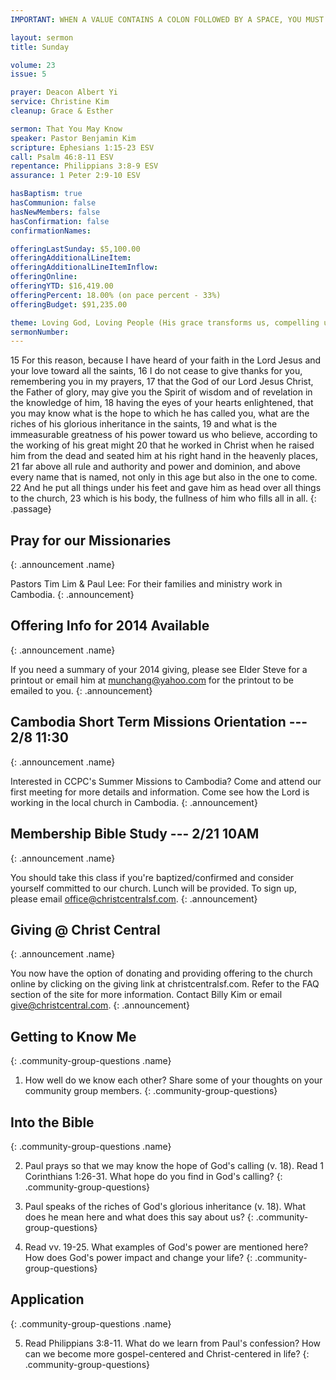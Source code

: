 ```yaml
---
IMPORTANT: WHEN A VALUE CONTAINS A COLON FOLLOWED BY A SPACE, YOU MUST USE &#58;

layout: sermon
title: Sunday

volume: 23
issue: 5

prayer: Deacon Albert Yi
service: Christine Kim
cleanup: Grace & Esther

sermon: That You May Know
speaker: Pastor Benjamin Kim
scripture: Ephesians 1:15-23 ESV
call: Psalm 46:8-11 ESV
repentance: Philippians 3:8-9 ESV
assurance: 1 Peter 2:9-10 ESV

hasBaptism: true
hasCommunion: false
hasNewMembers: false
hasConfirmation: false
confirmationNames: 

offeringLastSunday: $5,100.00
offeringAdditionalLineItem: 
offeringAdditionalLineItemInflow: 
offeringOnline: 
offeringYTD: $16,419.00
offeringPercent: 18.00% (on pace percent - 33%)
offeringBudget: $91,235.00

theme: Loving God, Loving People (His grace transforms us, compelling us to love others)
sermonNumber: 
---
```

15 For this reason, because I have heard of your faith in the Lord Jesus and your love toward all the saints, 16 I do not cease to give thanks for you, remembering you in my prayers, 17 that the God of our Lord Jesus Christ, the Father of glory, may give you the Spirit of wisdom and of revelation in the knowledge of him, 18 having the eyes of your hearts enlightened, that you may know what is the hope to which he has called you, what are the riches of his glorious inheritance in the saints, 19 and what is the immeasurable greatness of his power toward us who believe, according to the working of his great might 20 that he worked in Christ when he raised him from the dead and seated him at his right hand in the heavenly places, 21 far above all rule and authority and power and dominion, and above every name that is named, not only in this age but also in the one to come. 22 And he put all things under his feet and gave him as head over all things to the church, 23 which is his body, the fullness of him who fills all in all.
{: .passage}




## Pray for our Missionaries
{: .announcement .name}

Pastors Tim Lim & Paul Lee: For their families and ministry work in Cambodia.
{: .announcement}

## Offering Info for 2014 Available
{: .announcement .name}

If you need a summary of your 2014 giving, please see Elder Steve for a printout or email him at munchang@yahoo.com for the printout to be emailed to you. 
{: .announcement}

## Cambodia Short Term Missions Orientation --- 2/8 11:30
{: .announcement .name}

Interested in CCPC's Summer Missions to Cambodia? Come and attend our first meeting for more details and information. Come see how the Lord is working in the local church in Cambodia.
{: .announcement}

## Membership Bible Study --- 2/21 10AM
{: .announcement .name}

You should take this class if you're baptized/confirmed and consider yourself committed to our church. Lunch will be provided. To sign up, please email office@christcentralsf.com.
{: .announcement}

## Giving @ Christ Central
{: .announcement .name}

You now have the option of donating and providing offering to the church online by clicking on the giving link at christcentralsf.com. Refer to the FAQ section of the site for more information. Contact Billy Kim or email give@christcentral.com. 
{: .announcement}

## Getting to Know Me
{: .community-group-questions .name}

1) How well do we know each other? Share some of your thoughts on your community group members. 
{: .community-group-questions}

## Into the Bible
{: .community-group-questions .name}

2) Paul prays so that we may know the hope of God's calling (v. 18). Read 1 Corinthians 1:26-31. What hope do you find in God's calling?
{: .community-group-questions}

3) Paul speaks of the riches of God's glorious inheritance (v. 18). What does he mean here and what does this say about us?
{: .community-group-questions}

4) Read vv. 19-25. What examples of God's power are mentioned here? How does God's power impact and change your life?
{: .community-group-questions}

## Application
{: .community-group-questions .name}

5) Read Philippians 3:8-11. What do we learn from Paul's confession? How can we become more gospel-centered and Christ-centered in life?
{: .community-group-questions}
